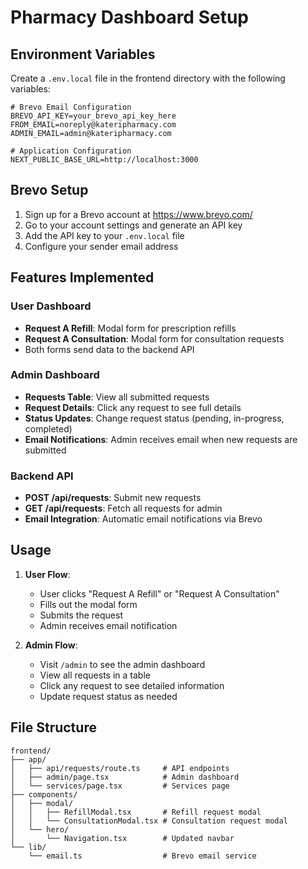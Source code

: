 # Pharmacy Dashboard Setup

## Environment Variables

Create a `.env.local` file in the frontend directory with the following variables:

```env
# Brevo Email Configuration
BREVO_API_KEY=your_brevo_api_key_here
FROM_EMAIL=noreply@kateripharmacy.com
ADMIN_EMAIL=admin@kateripharmacy.com

# Application Configuration
NEXT_PUBLIC_BASE_URL=http://localhost:3000
```

## Brevo Setup

1. Sign up for a Brevo account at https://www.brevo.com/
2. Go to your account settings and generate an API key
3. Add the API key to your `.env.local` file
4. Configure your sender email address

## Features Implemented

### User Dashboard
- **Request A Refill**: Modal form for prescription refills
- **Request A Consultation**: Modal form for consultation requests
- Both forms send data to the backend API

### Admin Dashboard
- **Requests Table**: View all submitted requests
- **Request Details**: Click any request to see full details
- **Status Updates**: Change request status (pending, in-progress, completed)
- **Email Notifications**: Admin receives email when new requests are submitted

### Backend API
- **POST /api/requests**: Submit new requests
- **GET /api/requests**: Fetch all requests for admin
- **Email Integration**: Automatic email notifications via Brevo

## Usage

1. **User Flow**:
   - User clicks "Request A Refill" or "Request A Consultation"
   - Fills out the modal form
   - Submits the request
   - Admin receives email notification

2. **Admin Flow**:
   - Visit `/admin` to see the admin dashboard
   - View all requests in a table
   - Click any request to see detailed information
   - Update request status as needed

## File Structure

```
frontend/
├── app/
│   ├── api/requests/route.ts     # API endpoints
│   ├── admin/page.tsx            # Admin dashboard
│   └── services/page.tsx         # Services page
├── components/
│   ├── modal/
│   │   ├── RefillModal.tsx       # Refill request modal
│   │   └── ConsultationModal.tsx # Consultation request modal
│   └── hero/
│       └── Navigation.tsx        # Updated navbar
└── lib/
    └── email.ts                  # Brevo email service
```
